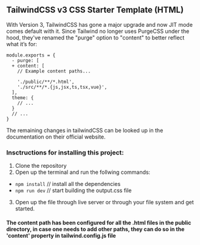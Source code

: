 ## TailwindCSS v3 CSS Starter Template (HTML)

With Version 3, TailwindCSS has gone a major upgrade and now JIT mode comes default with it.
Since Tailwind no longer uses PurgeCSS under the hood, they've renamed the "purge" option to "content" to better reflect what it’s for:

```
module.exports = {
  - purge: [
  + content: [
    // Example content paths...

    './public/**/*.html',
    './src/**/*.{js,jsx,ts,tsx,vue}',
  ],
  theme: {
    // ...
  }
  // ...
}
```

The remaining changes in tailwindCSS can be looked up in the documentation on their official website.

### Insctructions for installing this project:

1. Clone the repository
2. Open up the terminal and run the follwing commands:

- `npm install` // install all the dependencies
- `npm run dev` // start building the output.css file

3. Open up the file through live server or through your file system and get started.

#### The content path has been configured for all the .html files in the public directory, in case one needs to add other paths, they can do so in the 'content' property in tailwind.config.js file
